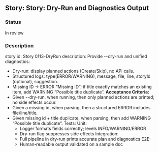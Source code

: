## Story: Story: Dry-Run and Diagnostics Output

### Status

In review

### Description

story id: Story 0113-DryRun
description:
Provide --dry-run and unified diagnostics:
- Dry-run: display planned actions (Create/Skip), no API calls.
- Structured logs: type(ERROR/WARNING), message, file, line, storyId (optional), suggestion.
- Missing ID → ERROR “Missing ID”; if title exactly matches an existing item, add WARNING “Possible title duplicate”.
  **Acceptance Criteria:**
- Given --dry-run, when running, then only planned actions are printed; no side effects occur.
- Given a missing id, when parsing, then a structured ERROR includes file/line/title.
- Given missing id + title duplicate, when parsing, then add WARNING “Possible title duplicate”.
  Tests:
  Unit:
  - Logger formats fields correctly; levels INFO/WARNING/ERROR
  - Dry-run flag suppresses side effects
    Integration:
  - Full pipeline in dry-run prints accurate plan and diagnostics
    E2E:
  - Human-readable output validated on a sample doc



